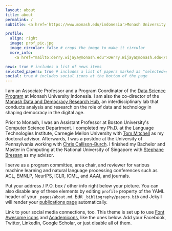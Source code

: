 ```yaml
---
layout: about
title: about
permalink: /
subtitle: <a href='https://www.monash.edu/indonesia'>Monash University Indonesia</a> | <a href='https://www.bu.edu/cs/'>Boston University</a> (Adjunct) | Jakarta, Indonesia  

profile:
  align: right
  image: prof_pic.jpg
  image_circular: false # crops the image to make it circular
  more_info: 
    <a href="mailto:derry.wijaya@monash.edu">Derry.Wijaya@monash.edu</a>

news: true # includes a list of news items
selected_papers: true # includes a list of papers marked as "selected={true}"
social: true # includes social icons at the bottom of the page
---
```


I am an Associate Professor and a Program Coordinator of the <a href='https://www.monash.edu/indonesia/our-programs/Master-degrees/master-of-data-science'>Data Science Program</a> at Monash University Indonesia. I am also the co-director of the <a href='https://www.monash.edu/indonesia/our-research/data-democracy-research-hub'>Monash Data and Democracy Research Hub</a>, an interdisciplinary lab that conducts analysis and research on the role of data and technology in shaping democracy in the digital age. 

Prior to Monash, I was an Assistant Professor at Boston University's Computer Science Department. I completed my Ph.D. at the Language Technologies Institute, Carnegie Mellon University with <a href='http://www.cs.cmu.edu/~tom/'>Tom Mitchell</a> as my doctoral advisor. Afterwards, I was a postdoc at the University of Pennsylvania working with <a href='https://www.cis.upenn.edu/~ccb/'>Chris Callison-Burch</a>. I finished my Bachelor and Master in Computing at the National University of Singapore with <a href='https://www.comp.nus.edu.sg/~steph/'>Stephane Bressan</a> as my advisor. 

I serve as a program committee, area chair, and reviewer for various machine learning and natural language processing conferences such as ACL, EMNLP, NeurIPS, ICLR, ICML, and AAAI, and journals.



Put your address / P.O. box / other info right below your picture. You can also disable any of these elements by editing `profile` property of the YAML header of your `_pages/about.md`. Edit `_bibliography/papers.bib` and Jekyll will render your [publications page](/al-folio/publications/) automatically.

Link to your social media connections, too. This theme is set up to use [Font Awesome icons](https://fontawesome.com/) and [Academicons](https://jpswalsh.github.io/academicons/), like the ones below. Add your Facebook, Twitter, LinkedIn, Google Scholar, or just disable all of them.
